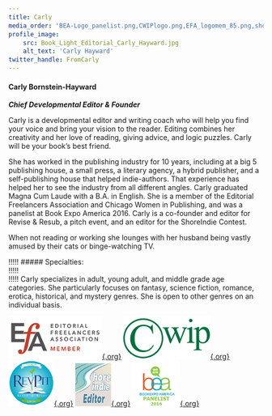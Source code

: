 ```yaml
---
title: Carly
media_order: 'BEA-Logo_panelist.png,CWIPlogo.png,EFA_logomem_85.png,shoreindie_editorbadge.png,R&Reditorfounder_small.png'
profile_image:
    src: Book_Light_Editorial_Carly_Hayward.jpg
    alt_text: 'Carly Hayward'
twitter_handle: FromCarly
---
```


#### Carly Bornstein-Hayward

_**Chief Developmental Editor & Founder**_

<span class="first-character">C</span>arly is a developmental editor and writing coach who will help you find your voice and bring your vision to the reader. Editing combines her creativity and her love of reading, giving advice, and logic puzzles. Carly will be your book’s best friend.

She has worked in the publishing industry for 10 years, including at a big 5 publishing house, a small press, a literary agency, a hybrid publisher, and a self-publishing house that helped indie-authors. That experience has helped her to see the industry from all different angles. Carly graduated Magna Cum Laude with a B.A. in English. She is a member of the Editorial Freelancers Association and Chicago Women in Publishing, and was a panelist at Book Expo America 2016. Carly is a co-founder and editor for Revise & Resub, a pitch event, and an editor for the ShoreIndie Contest.

When not reading or working she lounges with her husband being vastly amused by their cats or binge-watching TV. 

!!!!! ##### Specialties:   
!!!!!   
!!!!! Carly specializes in adult, young adult, and middle grade age categories. She particularly focuses on fantasy, science fiction, romance, erotica, historical, and mystery genres. She is open to other genres on an individual basis.

[![EFA](EFA_logomem_85.png){.org}](http://www.the-efa.org/?target=_blank)
[![CWIP](CWIPlogo.png){.org}](http://www.cwip.org/members/carlybornstein/profile/?target=_blank)
[![Rev Pit](R&Reditorfounder_small.png){.org}](http://www.reviseresub.com/?target=_blank)
[![Shore Indie](shoreindie_editorbadge.png){.org}](https://shoreindie.blogspot.com/?target=_blank)
[![Book Expo America Panelist](BEA-Logo_panelist.png){.org}](http://www.bookexpoamerica.com/?target=_blank)